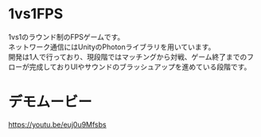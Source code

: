 # 1vs1FPS
1vs1のラウンド制のFPSゲームです。  
ネットワーク通信にはUnityのPhotonライブラリを用いています。  
開発は1人で行っており、現段階ではマッチングから対戦、ゲーム終了までのフローが完成しておりUIやサウンドのブラッシュアップを進めている段階です。

# デモムービー
https://youtu.be/euj0u9Mfsbs

